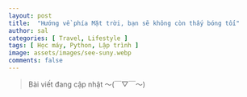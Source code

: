 ```yaml
---
layout: post
title:  "Hướng về phía Mặt trời, bạn sẽ không còn thấy bóng tối"
author: sal
categories: [ Travel, Lifestyle ]
tags: [ Học máy, Python, Lập trình ]
image: assets/images/see-suny.webp
comments: false
---
```


> Bài viết đang cập nhật  〜(￣▽￣〜)
